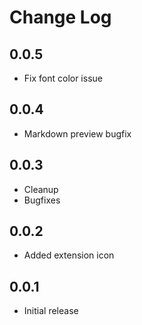 # Change Log
## 0.0.5
- Fix font color issue

## 0.0.4
- Markdown preview bugfix

## 0.0.3
- Cleanup
- Bugfixes

## 0.0.2
- Added extension icon

## 0.0.1
- Initial release